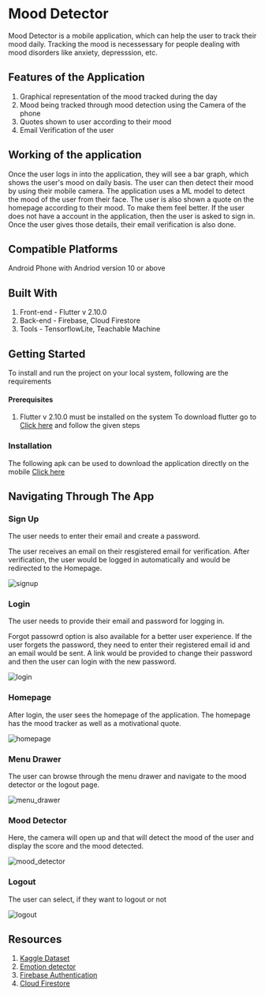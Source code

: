 # Mood Detector 

Mood Detector is a mobile application, which can help the user to track their mood daily. Tracking the mood is necessessary for people dealing with mood disorders like anxiety, depresssion, etc.

## Features of the Application 
1. Graphical representation of the mood tracked during the day 
2. Mood being tracked through mood detection using the Camera of the phone 
3. Quotes shown to user according to their mood
4. Email Verification of the user 

## Working of the application 
Once the user logs in into the application, they will see a bar graph, which shows the user's mood on daily basis. The user can then detect their mood by using their mobile camera. The application uses a ML model to detect the mood of the user from their face. The user is also shown a quote on the homepage according to their mood. To make them feel better.
If the user does not have a account in the application, then the user is asked to sign in. Once the user gives those details, their email verification is also done.

## Compatible Platforms
Android Phone with Andriod version 10 or above 

## Built With  
1. Front-end - Flutter v 2.10.0 
2. Back-end - Firebase, Cloud Firestore
3. Tools - TensorflowLite, Teachable Machine

## Getting Started 
To install and run the project on your local system, following are the requirements
#### Prerequisites
1.  Flutter v 2.10.0 must be installed on the system 
    To download flutter go to [Click here](https://docs.flutter.dev/get-started/install) and follow the given steps
### Installation 
The following apk can be used to download the application directly on the mobile [Click here](https://drive.google.com/drive/folders/1wPBc7Lt8Vn8MpwAG8KuWxh3E7kP7aemt?usp=sharing)

## Navigating Through The App
### Sign Up 
The user needs to enter  their email and create a password. 

The user receives an email on their resgistered email for verification. After verification, the user would be logged in automatically and would be redirected to the Homepage.

![signup](https://user-images.githubusercontent.com/92136763/170855776-6dcf4310-6f41-4d2f-9da2-537cddd8701f.png)

### Login 
The user needs to provide their email and password for logging in. 

Forgot passowrd option is also available for a better user experience. If the user forgets the password, they need to enter their registered email id and an email would be sent. A link would be provided to change their password and then the user can login with the new password.

![login](https://user-images.githubusercontent.com/92136763/170855795-9e59bb48-84fa-4bae-ac51-a2f3ea79efad.jpg)

### Homepage 
After login, the user sees the homepage of the application. The homepage has the mood tracker as well as a motivational quote. 

![homepage](https://user-images.githubusercontent.com/92136763/170855830-41cdc78a-d513-45c6-b2dc-5cf9dfddcb3b.png)

### Menu Drawer
The user can browse through the menu drawer and navigate to the mood detector or the logout page.

![menu_drawer](https://user-images.githubusercontent.com/92136763/170855856-fb027b85-6563-4b01-9c53-bcbe55bb8089.png)

### Mood Detector
Here, the camera will open up and that will detect the mood of the user and display the score and the mood detected.

![mood_detector](https://user-images.githubusercontent.com/92136763/170855840-830c8f83-a259-4a04-ae55-b4c21ff4bbd0.png)

### Logout
The user can select, if they want to logout or not

![logout](https://user-images.githubusercontent.com/92136763/170855811-74602698-17cb-414d-b0d0-6e2d992f93eb.png)

## Resources
1. [Kaggle Dataset](https://www.kaggle.com/code/koustabh98das/emotion-detection) 
2. [Emotion detector](https://www.youtube.com/watch?v=R_gTJCBfDu0)
3. [Firebase Authentication](https://firebase.google.com/docs/auth)
4. [Cloud Firestore](https://firebase.google.com/docs/firestore)
